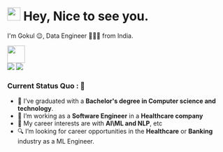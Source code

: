<h1><img src="https://emojis.slackmojis.com/emojis/images/1531849430/4246/blob-sunglasses.gif?1531849430" width="30"/> <span> Hey, Nice to see you. </span> </h1>

I'm Gokul 😉, Data Engineer 👨🏻‍💻 from India. 

<img src="https://readme-typing-svg.herokuapp.com?vCenter=true&width=500&lines=Data+Engineer+with+1%2B+Years+Experience;Passionate+about+Data+engineering" height="40"/>

<div>
<a href="mailto: gokulgoku619@gmail.com">
<img src="https://img.shields.io/badge/-gokulgoku619%40gmail.com-7B83EB?&style=for-the-badge&logo=Microsoft-outlook&logoColor=white" ></a>   <a href="https://www.linkedin.com/in/gokul-a-4206b7114/"><img src="https://img.shields.io/badge/A Gokul-%230077B5.svg?&style=for-the-badge&logo=linkedin&logoColor=white" ></a> 
</div>

### Current Status Quo : 📡

- 💼 I’ve graduated with a <strong>Bachelor's degree in Computer science and technology</strong>.
- 🔭 I’m working as a <strong>Software Engineer</strong> in a  <strong>Healthcare company</strong>
- 🤔 My career interests are with <strong>AI\ML and NLP</strong>, etc
- 🔍 I’m looking for career opportunities in the <strong>Healthcare</strong> or <strong>Banking</strong> industry as a ML Engineer.
